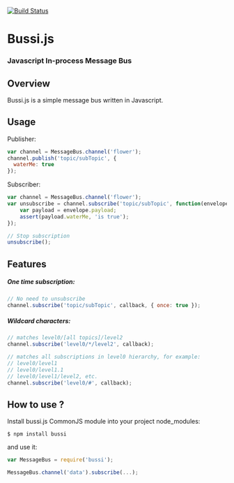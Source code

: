 [![Build Status](https://travis-ci.org/fiolkaf/bussi.svg?branch=master)](https://travis-ci.org/fiolkaf/bussi)

# Bussi.js

### Javascript In-process Message Bus

## Overview

Bussi.js is a simple message bus written in Javascript.

## Usage

Publisher:
```javascript
var channel = MessageBus.channel('flower');
channel.publish('topic/subTopic', {
  waterMe: true
});
```

Subscriber:
```javascript
var channel = MessageBus.channel('flower');
var unsubscribe = channel.subscribe('topic/subTopic', function(envelope) {
    var payload = envelope.payload;
    assert(payload.waterMe, 'is true');
});

// Stop subscription
unsubscribe();
```

## Features

##### One time subscription:

```javascript
// No need to unsubscribe
channel.subscribe('topic/subTopic', callback, { once: true });
```

##### Wildcard characters:
```javascript
// matches level0/[all topics]/level2
channel.subscribe('level0/*/level2', callback);

// matches all subscriptions in level0 hierarchy, for example:
// level0/level1
// level0/level1.1
// level0/level1/level2, etc.
channel.subscribe('level0/#', callback);
```

## How to use ?

Install bussi.js CommonJS module into your project node_modules:
```
$ npm install bussi
```
and use it:

```javascript
var MessageBus = require('bussi');

MessageBus.channel('data').subscribe(...);
```
